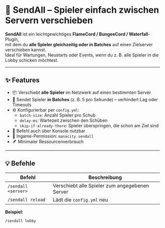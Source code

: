 # 🔁 SendAll – Spieler einfach zwischen Servern verschieben

**SendAll** ist ein leichtgewichtiges **FlameCord / BungeeCord / Waterfall**-Plugin,  
mit dem du **alle Spieler gleichzeitig oder in Batches** auf einen Zielserver verschieben kannst.  
Ideal für Wartungen, Neustarts oder Events, wenn du z. B. alle Spieler in die Lobby schicken möchtest.

---

## ✨ Features

- 📦 Verschiebt **alle Spieler** im Netzwerk auf einen bestimmten Server  
- 🧩 Sendet Spieler **in Batches** (z. B. 5 pro Sekunde) – verhindert Lag oder Timeouts  
- ⚙️ Konfigurierbar per `config.yml`:
  - `batch-size`: Anzahl Spieler pro Schub  
  - `delay-ms`: Wartezeit zwischen den Schüben  
  - `skip-if-already-there`: Spieler überspringen, die schon am Ziel sind  
- 🔁 Befehl auch über Konsole nutzbar  
- 🔐 Ingame-Permission: `manacity.sendall`  
- 🪶 Minimaler Ressourcenverbrauch

---

## 💡 Befehle

| Befehl | Beschreibung |
|--------|---------------|
| `/sendall <server>` | Verschiebt alle Spieler zum angegebenen Server |
| `/sendall reload` | Lädt die `config.yml` neu |

**Beispiel:**  
```bash
/sendall lobby

